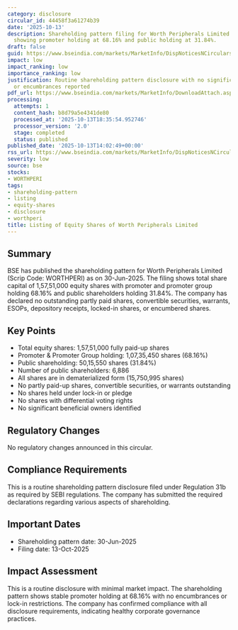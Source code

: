 ```yaml
---
category: disclosure
circular_id: 44458f3a61274b39
date: '2025-10-13'
description: Shareholding pattern filing for Worth Peripherals Limited as on 30-Jun-2025,
  showing promoter holding at 68.16% and public holding at 31.84%.
draft: false
guid: https://www.bseindia.com/markets/MarketInfo/DispNoticesNCirculars.aspx?Noticeid={B0CB064F-A25E-4EEF-9C9A-D28861ABA54C}&noticeno=20251013-57&dt=10/13/2025&icount=57&totcount=65&flag=0
impact: low
impact_ranking: low
importance_ranking: low
justification: Routine shareholding pattern disclosure with no significant changes
  or encumbrances reported
pdf_url: https://www.bseindia.com/markets/MarketInfo/DownloadAttach.aspx?id=20251013-57&attachedId=670cf2c8-77be-4066-979e-30ba24f06c09
processing:
  attempts: 1
  content_hash: b8d79a5e4341de80
  processed_at: '2025-10-13T18:35:54.952746'
  processor_version: '2.0'
  stage: completed
  status: published
published_date: '2025-10-13T14:02:49+00:00'
rss_url: https://www.bseindia.com/markets/MarketInfo/DispNoticesNCirculars.aspx?Noticeid={B0CB064F-A25E-4EEF-9C9A-D28861ABA54C}&noticeno=20251013-57&dt=10/13/2025&icount=57&totcount=65&flag=0
severity: low
source: bse
stocks:
- WORTHPERI
tags:
- shareholding-pattern
- listing
- equity-shares
- disclosure
- worthperi
title: Listing of Equity Shares of Worth Peripherals Limited
---
```


## Summary

BSE has published the shareholding pattern for Worth Peripherals Limited (Scrip Code: WORTHPERI) as on 30-Jun-2025. The filing shows total share capital of 1,57,51,000 equity shares with promoter and promoter group holding 68.16% and public shareholders holding 31.84%. The company has declared no outstanding partly paid shares, convertible securities, warrants, ESOPs, depository receipts, locked-in shares, or encumbered shares.

## Key Points

- Total equity shares: 1,57,51,000 fully paid-up shares
- Promoter & Promoter Group holding: 1,07,35,450 shares (68.16%)
- Public shareholding: 50,15,550 shares (31.84%)
- Number of public shareholders: 6,886
- All shares are in dematerialized form (15,750,995 shares)
- No partly paid-up shares, convertible securities, or warrants outstanding
- No shares held under lock-in or pledge
- No shares with differential voting rights
- No significant beneficial owners identified

## Regulatory Changes

No regulatory changes announced in this circular.

## Compliance Requirements

This is a routine shareholding pattern disclosure filed under Regulation 31b as required by SEBI regulations. The company has submitted the required declarations regarding various aspects of shareholding.

## Important Dates

- Shareholding pattern date: 30-Jun-2025
- Filing date: 13-Oct-2025

## Impact Assessment

This is a routine disclosure with minimal market impact. The shareholding pattern shows stable promoter holding at 68.16% with no encumbrances or lock-in restrictions. The company has confirmed compliance with all disclosure requirements, indicating healthy corporate governance practices.